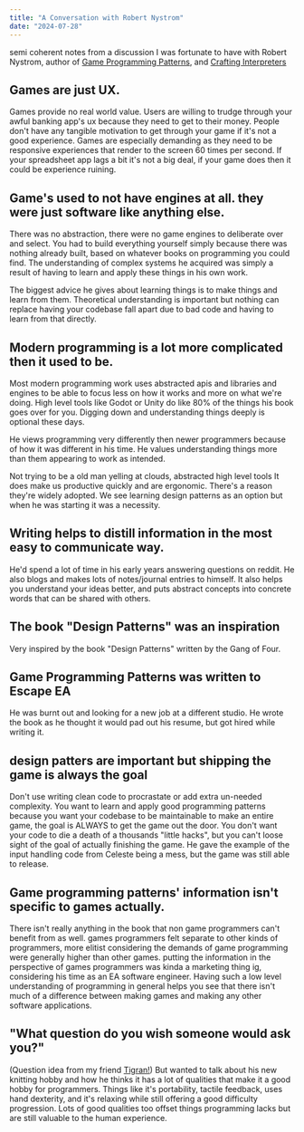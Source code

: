 ```yaml
---
title: "A Conversation with Robert Nystrom"
date: "2024-07-28"
---
```

semi coherent notes from a discussion I was fortunate to have with Robert Nystrom, author of [Game Programming Patterns](https://gameprogrammingpatterns.com/), and [Crafting Interpreters](https://craftinginterpreters.com/)

## Games are just UX. 
Games provide no real world value. Users are willing to trudge through your awful banking app's ux because they need to get to their money. People don't have any tangible motivation to get through your game if it's not a good experience. Games are especially demanding as they need to be responsive experiences that render to the screen 60 times per second. If your spreadsheet app lags a bit it's not a big deal, if your game does then it could be experience ruining.

## Game's used to not have engines at all. they were just software like anything else.
 There was no abstraction, there were no game engines to deliberate over and select. You had to build everything yourself simply because there was nothing already built, based on whatever books on programming you could find. The understanding of complex systems he acquired was simply a result of having to learn and apply these things in his own work. 

 The biggest advice he gives about learning things is to make things and learn from them. Theoretical understanding is important but nothing can replace having your codebase fall apart due to bad code and having to learn from that directly.

## Modern programming is a lot more complicated then it used to be.
Most modern programming work uses abstracted apis and libraries and engines to be able to focus less on how it works and more on what we're doing. High level tools like Godot or Unity do like 80% of the things his book goes over for you. Digging down and understanding things deeply is optional these days.

He views programming very differently then newer programmers because of how it was different in his time. He values understanding things more than them appearing to work as intended.

Not trying to be a old man yelling at clouds, abstracted high level tools It does make us productive quickly and are ergonomic. There's a reason they're widely adopted. We see learning design patterns as an option but when he was starting it was a necessity. 

## Writing helps to distill information in the most easy to communicate way.
He'd spend a lot of time in his early years answering questions on reddit. He also blogs and makes lots of notes/journal entries to himself. It also helps you understand your ideas better, and puts abstract concepts into concrete words that can be shared with others.

## The book "Design Patterns" was an inspiration
 Very inspired by the book "Design Patterns" written by the Gang of Four.

## Game Programming Patterns was written to Escape EA
He was burnt out and looking for a new job at a different studio. He wrote the book as he thought it would pad out his resume, but got hired while writing it.

## design patters are important but shipping the game is always the goal
Don't use writing clean code to procrastate or add extra un-needed complexity. You want to learn and apply good programming patterns because you want your codebase to be maintainable to make an entire game, the goal is ALWAYS to get the game out the door. You don't want your code to die a death of a thousands "little hacks", but you can't loose sight of the goal of actually finishing the game. He gave the example of the input handling code from Celeste being a mess, but the game was still able to release.

## Game programming patterns' information isn't specific to games actually.
There isn't really anything in the book that non game programmers can't benefit from as well. games programmers felt separate to other kinds of programmers, more elitist considering the demands of game programming were generally higher than other games. putting the information in the perspective of games programmers was kinda a marketing thing ig, considering his time as an EA software engineer. Having such a low level understanding of programming in general helps you see that there isn't much of a difference between making games and making any other software applications.

## "What question do you wish someone would ask you?" 
(Question idea from my friend [Tigran!](https://x.com/tigranbleyan))
But wanted to talk about his new knitting hobby and how he thinks it has a lot of qualities that make it a good hobby for programmers. 
Things like it's portability, tactile feedback, uses hand dexterity, and it's relaxing while still offering a good difficulty progression. Lots of good qualities too offset things programming lacks but are still valuable to the human experience. 

